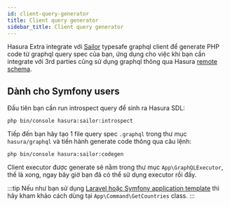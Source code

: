 ```yaml
---
id: client-query-generator
title: Client query generator
sidebar_title: Client query generator
---
```


Hasura Extra integrate với [Sailor](https://github.com/spawnia/sailor) typesafe graphql client để generate PHP code từ graphql query spec của bạn,
ứng dụng cho việc khi bạn cần integrate với 3rd parties cũng sử dụng graphql thông qua Hasura [remote schema](../03-handle-business-logic/01-remote-schema.md).

## Dành cho Symfony users

Đầu tiên bạn cần run introspect query để sinh ra Hasura SDL:

```shell
php bin/console hasura:sailor:introspect
```

Tiếp đến bạn hãy tạo 1 file query spec `.graphql` trong thư mục `hasura/graphql` và tiến hành generate code thông qua câu lệnh:

```shell
php bin/console hasura:sailor:codegen
```

Client executor được generate sẽ nằm trong thư mục `App\GraphQLExecutor`, thế là xong, ngay bây giờ bạn đã có thể sử dụng executor rồi đấy.

:::tip
Nếu như bạn sử dụng [Laravel hoặc Symfony application template](../02-installation/02-application-templates.md) thì hãy kham khảo cách dùng tại `App\Command\GetCountries` class. 
:::